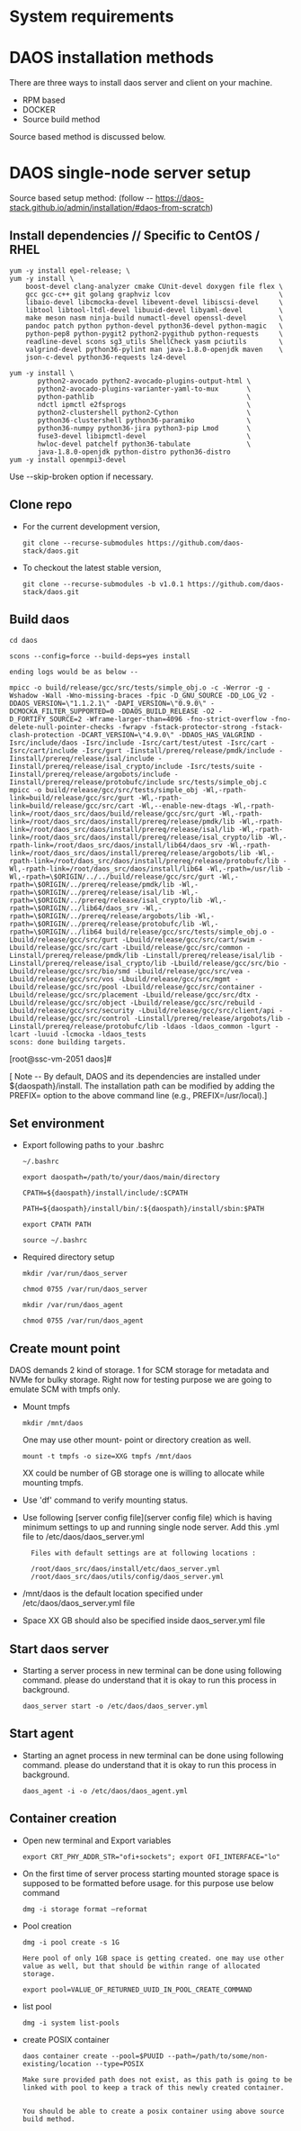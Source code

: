 # System requirements

# DAOS installation methods

There are three ways to install daos server and client on your machine.
- RPM based
- DOCKER
- Source build method

Source based method is discussed below.

# DAOS single-node server setup

Source based setup method: (follow -- https://daos-stack.github.io/admin/installation/#daos-from-scratch)

## Install dependencies // Specific to CentOS / RHEL

    yum -y install epel-release; \
    yum -y install \
        boost-devel clang-analyzer cmake CUnit-devel doxygen file flex \
        gcc gcc-c++ git golang graphviz lcov                           \
        libaio-devel libcmocka-devel libevent-devel libiscsi-devel     \
        libtool libtool-ltdl-devel libuuid-devel libyaml-devel         \
        make meson nasm ninja-build numactl-devel openssl-devel        \
        pandoc patch python python-devel python36-devel python-magic   \
        python-pep8 python-pygit2 python2-pygithub python-requests     \
        readline-devel scons sg3_utils ShellCheck yasm pciutils        \
        valgrind-devel python36-pylint man java-1.8.0-openjdk maven    \
        json-c-devel python36-requests lz4-devel

    yum -y install \
           python2-avocado python2-avocado-plugins-output-html \
           python2-avocado-plugins-varianter-yaml-to-mux       \
           python-pathlib                                      \
           ndctl ipmctl e2fsprogs                              \
           python2-clustershell python2-Cython                 \
           python36-clustershell python36-paramiko             \
           python36-numpy python36-jira python3-pip Lmod       \
           fuse3-devel libipmctl-devel                         \
           hwloc-devel patchelf python36-tabulate              \
           java-1.8.0-openjdk python-distro python36-distro
    yum -y install openmpi3-devel

Use --skip-broken option if necessary.

## Clone repo

* For the current development version,

  ```git clone --recurse-submodules https://github.com/daos-stack/daos.git```

* To checkout the latest stable version,

  ```git clone --recurse-submodules -b v1.0.1 https://github.com/daos-stack/daos.git```
  
## Build daos

```cd daos```

```scons --config=force --build-deps=yes install```

    ending logs would be as below --

    mpicc -o build/release/gcc/src/tests/simple_obj.o -c -Werror -g -Wshadow -Wall -Wno-missing-braces -fpic -D_GNU_SOURCE -DD_LOG_V2 -DDAOS_VERSION=\"1.1.2.1\" -DAPI_VERSION=\"0.9.0\" -DCMOCKA_FILTER_SUPPORTED=0 -DDAOS_BUILD_RELEASE -O2 -D_FORTIFY_SOURCE=2 -Wframe-larger-than=4096 -fno-strict-overflow -fno-delete-null-pointer-checks -fwrapv -fstack-protector-strong -fstack-clash-protection -DCART_VERSION=\"4.9.0\" -DDAOS_HAS_VALGRIND -Isrc/include/daos -Isrc/include -Isrc/cart/test/utest -Isrc/cart -Isrc/cart/include -Isrc/gurt -Iinstall/prereq/release/pmdk/include -Iinstall/prereq/release/isal/include -Iinstall/prereq/release/isal_crypto/include -Isrc/tests/suite -Iinstall/prereq/release/argobots/include -Iinstall/prereq/release/protobufc/include src/tests/simple_obj.c
    mpicc -o build/release/gcc/src/tests/simple_obj -Wl,-rpath-link=build/release/gcc/src/gurt -Wl,-rpath-link=build/release/gcc/src/cart -Wl,--enable-new-dtags -Wl,-rpath-link=/root/daos_src/daos/build/release/gcc/src/gurt -Wl,-rpath-link=/root/daos_src/daos/install/prereq/release/pmdk/lib -Wl,-rpath-link=/root/daos_src/daos/install/prereq/release/isal/lib -Wl,-rpath-link=/root/daos_src/daos/install/prereq/release/isal_crypto/lib -Wl,-rpath-link=/root/daos_src/daos/install/lib64/daos_srv -Wl,-rpath-link=/root/daos_src/daos/install/prereq/release/argobots/lib -Wl,-rpath-link=/root/daos_src/daos/install/prereq/release/protobufc/lib -Wl,-rpath-link=/root/daos_src/daos/install/lib64 -Wl,-rpath=/usr/lib -Wl,-rpath=\$ORIGIN/../../build/release/gcc/src/gurt -Wl,-rpath=\$ORIGIN/../prereq/release/pmdk/lib -Wl,-rpath=\$ORIGIN/../prereq/release/isal/lib -Wl,-rpath=\$ORIGIN/../prereq/release/isal_crypto/lib -Wl,-rpath=\$ORIGIN/../lib64/daos_srv -Wl,-rpath=\$ORIGIN/../prereq/release/argobots/lib -Wl,-rpath=\$ORIGIN/../prereq/release/protobufc/lib -Wl,-rpath=\$ORIGIN/../lib64 build/release/gcc/src/tests/simple_obj.o -Lbuild/release/gcc/src/gurt -Lbuild/release/gcc/src/cart/swim -Lbuild/release/gcc/src/cart -Lbuild/release/gcc/src/common -Linstall/prereq/release/pmdk/lib -Linstall/prereq/release/isal/lib -Linstall/prereq/release/isal_crypto/lib -Lbuild/release/gcc/src/bio -Lbuild/release/gcc/src/bio/smd -Lbuild/release/gcc/src/vea -Lbuild/release/gcc/src/vos -Lbuild/release/gcc/src/mgmt -Lbuild/release/gcc/src/pool -Lbuild/release/gcc/src/container -Lbuild/release/gcc/src/placement -Lbuild/release/gcc/src/dtx -Lbuild/release/gcc/src/object -Lbuild/release/gcc/src/rebuild -Lbuild/release/gcc/src/security -Lbuild/release/gcc/src/client/api -Lbuild/release/gcc/src/control -Linstall/prereq/release/argobots/lib -Linstall/prereq/release/protobufc/lib -ldaos -ldaos_common -lgurt -lcart -luuid -lcmocka -ldaos_tests
    scons: done building targets.
[root@ssc-vm-2051 daos]#


[ Note -- By default, DAOS and its dependencies are installed under ${daospath}/install. The installation path can be modified by adding the PREFIX= option to the above command line (e.g., PREFIX=/usr/local).]

## Set environment

* Export following paths to your .bashrc

    ```~/.bashrc```
    
    ```export daospath=/path/to/your/daos/main/directory``` 

    ```CPATH=${daospath}/install/include/:$CPATH```

    ```PATH=${daospath}/install/bin/:${daospath}/install/sbin:$PATH```

    ```export CPATH PATH```
    
    ```source ~/.bashrc```
    
* Required directory setup

    ```mkdir /var/run/daos_server```
    
    ```chmod 0755 /var/run/daos_server```
    
    ```mkdir /var/run/daos_agent```
    
    ```chmod 0755 /var/run/daos_agent```
    
## Create mount point

DAOS demands 2 kind of storage. 1 for SCM storage for metadata and NVMe for bulky storage. Right now for testing purpose we are going to emulate SCM with tmpfs only.

* Mount tmpfs

    ```mkdir /mnt/daos```
    
    One may use other mount-    point or directory creation as well.
  
    ```mount -t tmpfs -o size=XXG tmpfs /mnt/daos```

    XX could be number of GB storage one is willing to allocate while mounting tmpfs. 

* Use 'df' command to verify mounting status.

* Use following [server config file](server config file) which is having minimum settings to up and running single node server. Add this .yml file to /etc/daos/daos_server.yml

        Files with default settings are at following locations : 

        /root/daos_src/daos/install/etc/daos_server.yml
        /root/daos_src/daos/utils/config/daos_server.yml


* /mnt/daos is the default location specified under /etc/daos/daos_server.yml file

* Space XX GB should also be specified inside daos_server.yml file

## Start daos server

* Starting a server process in new terminal can be done using following command. please do understand that it is okay to run this process in background.

   ```daos_server start -o /etc/daos/daos_server.yml```
   
## Start agent

* Starting an agnet process in new terminal can be done using following command. please do understand that it is okay to run this process in background.

   ```daos_agent -i -o /etc/daos/daos_agent.yml```
   
## Container creation

* Open new terminal and Export variables 

   ```export CRT_PHY_ADDR_STR="ofi+sockets"; export OFI_INTERFACE="lo"```


* On the first time of server process starting mounted storage space is supposed to be formatted before usage. for this purpose use below command

  ```dmg -i storage format –reformat```

* Pool creation

  ```dmg -i pool create -s 1G```
  
      Here pool of only 1GB space is getting created. one may use other value as well, but that should be within range of allocated storage.
      
  ```export pool=VALUE_OF_RETURNED_UUID_IN_POOL_CREATE_COMMAND```
      
* list pool

  ```dmg -i system list-pools```
  
* create POSIX container

  ```daos container create --pool=$PUUID --path=/path/to/some/non-existing/location --type=POSIX```
  
      Make sure provided path does not exist, as this path is going to be linked with pool to keep a track of this newly created container.
     
     
      You should be able to create a posix container using above source build method.
